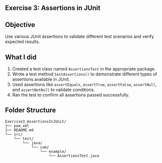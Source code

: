 ## Exercise 3: Assertions in JUnit

## Objective
Use various JUnit assertions to validate different test scenarios and verify expected results.

## What I did
1. Created a test class named `AssertionsTest` in the appropriate package.
2. Wrote a test method `testAssertions()` to demonstrate different types of assertions available in JUnit.
3. Used assertions like `assertEquals`, `assertTrue`, `assertFalse`, `assertNull`, and `assertNotNull` to validate conditions.
4. Ran the test to confirm all assertions passed successfully.

## Folder Structure

```
Exercise3_AssertionsInJUnit/
├── pom.xml
├── README.md
└── src/
    └── test/
        └── java/
            └── com/
                └── example/
                    └── AssertionsTest.java